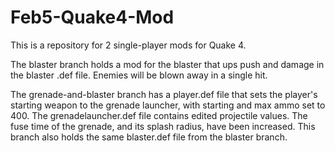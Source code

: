 # Feb5-Quake4-Mod

This is a repository for 2 single-player mods for Quake 4.

The blaster branch holds a mod for the blaster that ups push and damage in the blaster .def file. Enemies will be blown away in a single hit.

The grenade-and-blaster branch has a player.def file that sets the player's starting weapon to the grenade launcher, with starting and max ammo set to 400. The grenadelauncher.def file contains edited projectile values. The fuse time of the grenade, and its splash radius, have been increased. This branch also holds the same blaster.def file from the blaster branch.

